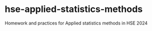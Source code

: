 # hse-applied-statistics-methods
Homework and practices for Applied statistics methods in HSE 2024 
